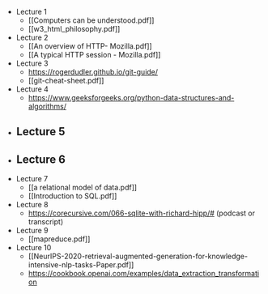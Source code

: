 - Lecture 1
	- [[Computers can be understood.pdf]]
	- [[w3_html_philosophy.pdf]]
- Lecture 2
	- [[An overview of HTTP- Mozilla.pdf]]
	- [[A typical HTTP session - Mozilla.pdf]]
- Lecture 3
	- https://rogerdudler.github.io/git-guide/
	- [[git-cheat-sheet.pdf]]
- Lecture 4
	- https://www.geeksforgeeks.org/python-data-structures-and-algorithms/
- Lecture 5
	- 
- Lecture 6
	- 
- Lecture 7
	- [[a relational model of data.pdf]]
	- [[Introduction to SQL.pdf]]
- Lecture 8
	- https://corecursive.com/066-sqlite-with-richard-hipp/# (podcast or transcript)
- Lecture 9
	- [[mapreduce.pdf]]
- Lecture 10
	- [[NeurIPS-2020-retrieval-augmented-generation-for-knowledge-intensive-nlp-tasks-Paper.pdf]]
	- https://cookbook.openai.com/examples/data_extraction_transformation